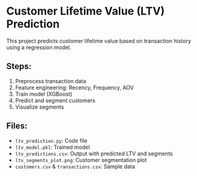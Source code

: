 # Customer Lifetime Value (LTV) Prediction

This project predicts customer lifetime value based on transaction history using a regression model.

## Steps:
1. Preprocess transaction data
2. Feature engineering: Recency, Frequency, AOV
3. Train model (XGBoost)
4. Predict and segment customers
5. Visualize segments

## Files:
- `ltv_prediction.py`: Code file
- `ltv_model.pkl`: Trained model
- `ltv_predictions.csv`: Output with predicted LTV and segments
- `ltv_segments_plot.png`: Customer segmentation plot
- `customers.csv` & `transactions.csv`: Sample data
